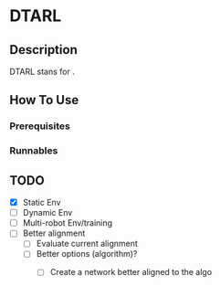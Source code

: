 # DTARL

## Description
 DTARL stans for .
 

## How To Use
### Prerequisites
### Runnables

## TODO
- [x] Static Env
- [ ] Dynamic Env
- [ ] Multi-robot Env/training
- [ ] Better alignment
  - [ ] Evaluate current alignment
  - [ ] Better options (algorithm)? 
    - [ ] Create a network better aligned to the algo

